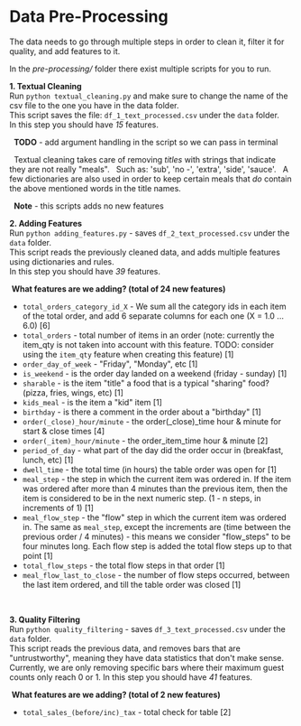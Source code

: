 # Data Pre-Processing

The data needs to go through multiple steps in order to clean it, filter it for quality, and add features to it.

In the *pre-processing/* folder there exist multiple scripts for you to run.

**1. Textual Cleaning** <br />
Run `python textual_cleaning.py` and make sure to change the name of the csv file to the one you have in the data folder. <br />
This script saves the file: `df_1_text_processed.csv` under the `data` folder.  
In this step you should have *15* features.

&nbsp;&nbsp;**TODO** - add argument handling in the script so we can pass in terminal <br />

&nbsp;&nbsp;Textual cleaning takes care of removing *titles* with strings that indicate they are not really "meals".
&nbsp;&nbsp;Such as: 'sub', 'no -', 'extra', 'side', 'sauce'.
&nbsp;&nbsp;A few dictionaries are also used in order to keep certain meals that *do* contain the above mentioned words in the title   names.

&nbsp;&nbsp;**Note** - this scripts adds no new features <br />

**2. Adding Features** <br />
Run `python adding_features.py` - saves `df_2_text_processed.csv` under the `data` folder. <br />
This script reads the previously cleaned data, and adds multiple features using dictionaries and rules.  
In this step you should have *39* features.

&nbsp;**What features are we adding? (total of 24 new features)** <br />
  - `total_orders_category_id_X` - We sum all the category ids in each item of the total order, and add 6 separate columns for each one (X = 1.0 ... 6.0) \[6]
  - `total_orders` - total number of items in an order (note: currently the item_qty is not taken into account with this feature. TODO: consider using the `item_qty` feature when creating this feature) \[1]
  - `order_day_of_week` - "Friday", "Monday", etc \[1]
  - `is_weekend` - is the order day landed on a weekend (friday - sunday) \[1]
  - `sharable` - is the item "title" a food that is a typical "sharing" food? (pizza, fries, wings, etc) \[1]
  - `kids_meal` - is the item a "kid" item \[1]
  - `birthday` - is there a comment in the order about a "birthday" \[1]
  - `order(_close)_hour/minute` - the order(_close)_time hour & minute for start & close times \[4]
  - `order(_item)_hour/minute` - the order_item_time hour & minute \[2]
  - `period_of_day` - what part of the day did the order occur in (breakfast, lunch, etc) \[1]
  - `dwell_time` - the total time (in hours) the table order was open for \[1]
  - `meal_step` - the step in which the current item was ordered in. If the item was ordered after more than 4 minutes than the previous item, then the item is considered to be in the next numeric step. (1 - n steps, in increments of 1) \[1]
  - `meal_flow_step` - the "flow" step in which the current item was ordered in. The same as `meal_step`, except the increments are (time between the previous order / 4 minutes) - this means we consider "flow_steps" to be four minutes long. Each flow step is added the total flow steps up to that point \[1]
  - `total_flow_steps` - the total flow steps in that order \[1]
  - `meal_flow_last_to_close` - the number of flow steps occurred, between the last item ordered, and till the table order was closed \[1]
<br />

**3. Quality Filtering** <br />
Run `python quality_filtering` - saves `df_3_text_processed.csv` under the `data` folder. <br />
This script reads the previous data, and removes bars that are "untrustworthy", meaning they have data statistics that don't  make sense.
Currently, we are only removing specific bars where their maximum guest counts only reach 0 or 1.
In this step you should have *41* features.

&nbsp;**What features are we adding? (total of 2 new features)** <br />
  - `total_sales_(before/inc)_tax` - total check for table \[2]
